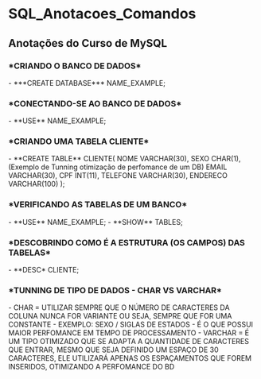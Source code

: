 <h1>SQL_Anotacoes_Comandos</h1>
<h2>Anotações do Curso de MySQL</h2>

<h3>*CRIANDO O BANCO DE DADOS*</H3>
  - ***CREATE DATABASE*** NAME_EXAMPLE;
  
<h3>*CONECTANDO-SE AO BANCO DE DADOS*</H3>
  - **USE** NAME_EXAMPLE;
  
<h3>*CRIANDO UMA TABELA CLIENTE*</H3>
  - **CREATE TABLE** CLIENTE(
      NOME VARCHAR(30),
      SEXO CHAR(1), (Exemplo de Tunning otimização de perfomance de um DB)
      EMAIL VARCHAR(30),
      CPF INT(11),
      TELEFONE VARCHAR(30),
      ENDERECO VARCHAR(100)
      );
			
<h3>*VERIFICANDO AS TABELAS DE UM BANCO*</H3>
  - **USE** NAME_EXAMPLE;
	- **SHOW** TABLES;
	
<h3>*DESCOBRINDO COMO É A ESTRUTURA (OS CAMPOS) DAS TABELAS*</H3>
	- **DESC* CLIENTE; 
	
<h3>*TUNNING DE TIPO DE DADOS - CHAR VS VARCHAR*</h3>
	- CHAR = UTILIZAR SEMPRE QUE O NÚMERO DE CARACTERES DA COLUNA NUNCA FOR VARIANTE OU SEJA, SEMPRE QUE FOR UMA CONSTANTE
		- EXEMPLO: SEXO / SIGLAS DE ESTADOS
		- É O QUE POSSUI MAIOR PERFOMANCE EM TEMPO DE PROCESSAMENTO
	- VARCHAR = É UM TIPO OTIMIZADO QUE SE ADAPTA A QUANTIDADE DE CARACTERES QUE ENTRAR, MESMO QUE SEJA DEFINIDO UM ESPAÇO DE 30 		CARACTERES, ELE UTILIZARÁ APENAS OS ESPAÇAMENTOS QUE FOREM INSERIDOS, OTIMIZANDO A PERFOMANCE DO BD
 
